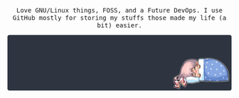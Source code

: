 <p align="center">
    <samp>Love GNU/Linux things, FOSS, and a Future DevOps. I use GitHub mostly for storing my stuffs those made my life (a bit) easier.</samp>
</p>
<p></p>
<img src="mokou-sleeping.png" alt="Mokou-chan!" align="center">
